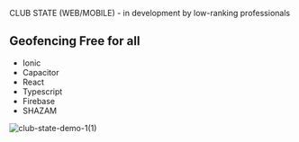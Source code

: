 CLUB STATE (WEB/MOBILE) - in development by low-ranking professionals

<h2>Geofencing Free for all</h2>

* Ionic
* Capacitor
* React
* Typescript
* Firebase
* SHAZAM

![club-state-demo-1(1)](https://github.com/ConnorCable/club-state/assets/116330722/516f7d26-af4f-4c30-8190-b3ddaa3ee901)


